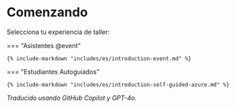 # Comenzando

Selecciona tu experiencia de taller:

=== "Asistentes @event"

    {% include-markdown "includes/es/introduction-event.md" %}

=== "Estudiantes Autoguiados"

    {% include-markdown "includes/es/introduction-self-guided-azure.md" %}

*Traducido usando GitHub Copilot y GPT-4o.*
